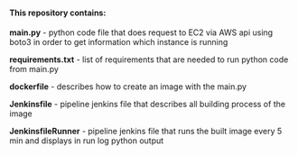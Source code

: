 #### This repository contains:

**main.py** - python code file that does request to EC2 via AWS api using boto3 in order to get information which instance is running

**requirements.txt** - list of requirements that are needed to run python code from main.py

**dockerfile** - describes how to create an image with the main.py

**Jenkinsfile** - pipeline jenkins file that describes all building process of the image

**JenkinsfileRunner** - pipeline jenkins file that runs the built image every 5 min and displays in run log python output

